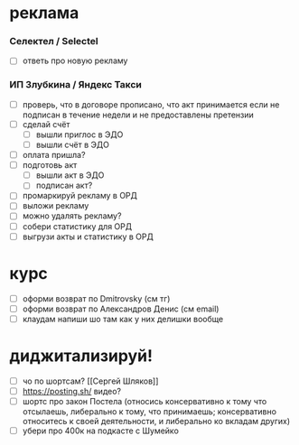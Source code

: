 # реклама
### Селектел / Selectel
- [ ] ответь про новую рекламу
### ИП Злубкина / Яндекс Такси
- [ ] проверь, что в договоре прописано, что акт принимается если не подписан в течение недели и не предоставлены претензии
- [ ] сделай счёт
	- [ ] вышли приглос в ЭДО
	- [ ] вышли счёт в ЭДО
- [ ] оплата пришла?
- [ ] подготовь акт
	- [ ] вышли акт в ЭДО
	- [ ] подписан акт?
- [ ] промаркируй рекламу в ОРД
- [ ] выложи рекламу
- [ ] можно удалять рекламу?
- [ ] собери статистику для ОРД
- [ ] выгрузи акты и статистику в ОРД
# курс
- [ ] оформи возврат по Dmitrovsky (см тг)
- [ ] оформи возврат по Александров Денис (см email)
- [ ] клаудам напиши шо там как у них делишки вообще
# диджитализируй!
- [ ] чо по шортсам? [[Сергей Шляков]]
- [ ] https://posting.sh/ видео?
- [ ] шортс про закон Постела (относись консервативно к тому что отсылаешь, либерально к тому, что принимаешь; консервативно относитесь к своей деятельности, и либерально ко вкладам других)
- [ ] убери про 400к на подкасте с Шумейко
